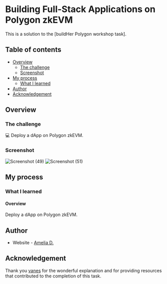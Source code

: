 # Building Full-Stack Applications on Polygon zkEVM

This is a solution to the [buildHer Polygon workshop task]. 

## Table of contents

- [Overview](#overview)
  - [The challenge](#the-challenge)
  - [Screenshot](#screenshot)
- [My process](#my-process)
  - [What I learned](#what-i-learned)
- [Author](#author)
- [Acknowledgement](#acknowledgement)


## Overview

### The challenge

💻 Deploy a dApp on Polygon zkEVM.

### Screenshot
 ![Screenshot (49)](https://github.com/amelia2802/buildher_projects/assets/49182604/d6af62fc-e617-4d14-b2f5-efac1b231518)
 ![Screenshot (51)](https://github.com/amelia2802/buildher_projects/assets/49182604/b573dd27-8781-4fde-baf4-0bd1d6e7077b)


## My process

### What I learned

#### Overview
Deploy a dApp on Polygon zkEVM.


## Author

- Website - [Amelia D.](https://ameliadutta.netlify.app/)

## Acknowledgement
Thank you [vanes](https://twitter.com/_finessevanes) for the wonderful explanation and for providing resources that contributed to the completion of this task.

